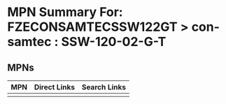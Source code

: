 



# MPN Summary For: FZECONSAMTECSSW122GT > con-samtec : SSW-120-02-G-T

## MPNs
  

|MPN|Direct Links|Search Links|
| :--- | :--- | :--- |
||||
